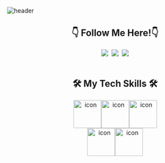 ![header](https://capsule-render.vercel.app/api?type=waving&color=gradient&customColorList=10&height=200&text=Donghyeon's%20GITHUB&fontSize=50&animation=twinkling&fontAlign=68&fontAlignY=36)

<h2 align="center">👇 Follow Me Here!👇</h2>
<p align="center">
  <a href="https://velog.io/@hanser0204"><img src="https://img.shields.io/badge/Tech%20Blog-11B48A?style=flat-square&logo=Vimeo&logoColor=white&link=https://velog.io/@hanser0204"/></a>&nbsp
  <a href="https://www.instagram.com/ko._.sora/"><img src="https://img.shields.io/badge/Instagram-E4405F?style=flat-square&logo=Instagram&logoColor=white&link=https://www.instagram.com/ko._.sora/"/></a>&nbsp
  <a href="mailto:kodh0204@gmail.com"><img src="https://img.shields.io/badge/Gmail-d14836?style=flat-square&logo=Gmail&logoColor=white&link=kodh0204@gmail.com"/></a>
  
<br>
<br>

<h2 align="center"> 🛠 My Tech Skills 🛠 </h2>
<div align="center"><img src="https://techstack-generator.vercel.app/cpp-icon.svg" alt="icon" width="65" height="65" /><img src="https://techstack-generator.vercel.app/swift-icon.svg" alt="icon" width="65" height="65" /><img src="https://techstack-generator.vercel.app/python-icon.svg" alt="icon" width="65" height="65" /></div>
<div align="center"><img src="https://techstack-generator.vercel.app/github-icon.svg" alt="icon" width="65" height="65" /><img src="https://techstack-generator.vercel.app/aws-icon.svg" alt="icon" width="65" style="width: 65px; height: 65px;"/></div>

<br>
<br>
